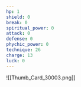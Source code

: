 ```yaml
---
hp: 1
shield: 0
break: 0
spiritual_power: 0
attack: 0
defense: 0
phychic_power: 0
technique: 26
charge: 13
luck: 0
---
```

![[Thumb_Card_30003.png]]